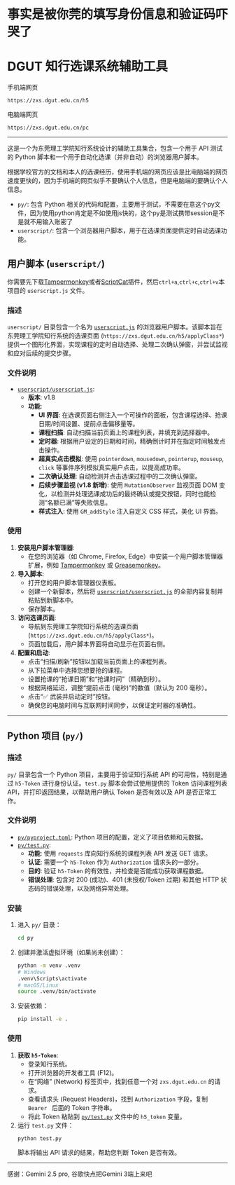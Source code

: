 # **事实是被你莞的填写身份信息和验证码吓哭了**

# DGUT 知行选课系统辅助工具
手机端网页
```mobile
https://zxs.dgut.edu.cn/h5
```
电脑端网页
```pc
https://zxs.dgut.edu.cn/pc
```

---


这是一个为东莞理工学院知行系统设计的辅助工具集合，包含一个用于 API 测试的 Python 脚本和一个用于自动化选课（并非自动）的浏览器用户脚本。

根据学校官方的文档和本人的选课经历，使用手机端的网页应该是比电脑端的网页速度更快的，因为手机端的网页似乎不要确认个人信息，但是电脑端的要确认个人信息。


- `py/`: 包含 Python 相关的代码和配置，主要用于测试，不需要在意这个py文件，因为使用python肯定是不如使用js快的，这个py是测试携带session是不是就不用输入账密了
- `userscript/`: 包含一个浏览器用户脚本，用于在选课页面提供定时自动选课功能。


## 用户脚本 (`userscript/`)

你需要先下载[Tampermonkey](https://tampermonkey.net/)或者[ScriptCat](https://scriptcat.org/zh-CN/)插件，然后`ctrl+a`,`ctrl+c`,`ctrl+v`本项目的 `userscript.js` 文件。

### 描述
`userscript/` 目录包含一个名为 [`userscript.js`](userscript/userscript.js) 的浏览器用户脚本。该脚本旨在东莞理工学院知行系统的选课页面 (`https://zxs.dgut.edu.cn/h5/applyClass*`) 提供一个图形化界面，实现课程的定时自动选择、处理二次确认弹窗，并尝试监视和应对后续的提交步骤。

### 文件说明
- [`userscript/userscript.js`](userscript/userscript.js):
    - **版本**: v1.8
    - **功能**:
        - **UI 界面**: 在选课页面右侧注入一个可操作的面板，包含课程选择、抢课日期/时间设置、提前点击偏移量等。
        - **课程扫描**: 自动扫描当前页面上的课程列表，并填充到选择器中。
        - **定时器**: 根据用户设定的日期和时间，精确倒计时并在指定时间触发点击操作。
        - **超真实点击模拟**: 使用 `pointerdown`, `mousedown`, `pointerup`, `mouseup`, `click` 等事件序列模拟真实用户点击，以提高成功率。
        - **二次确认处理**: 自动检测并点击选课过程中的二次确认弹窗。
        - **后续步骤监视 (v1.8 新增)**: 使用 `MutationObserver` 监视页面 DOM 变化，以检测并处理选课成功后的最终确认或提交按钮，同时也能检测“名额已满”等失败信息。
        - **样式注入**: 使用 `GM_addStyle` 注入自定义 CSS 样式，美化 UI 界面。

### 使用

1.  **安装用户脚本管理器**:
    *   在您的浏览器（如 Chrome, Firefox, Edge）中安装一个用户脚本管理器扩展，例如 [Tampermonkey](https://www.tampermonkey.net/) 或 [Greasemonkey](https://www.greasemonkey.net/)。
2.  **导入脚本**:
    *   打开您的用户脚本管理器仪表板。
    *   创建一个新脚本，然后将 [`userscript/userscript.js`](userscript/userscript.js) 的全部内容复制并粘贴到新脚本中。
    *   保存脚本。
3.  **访问选课页面**:
    *   导航到东莞理工学院知行系统的选课页面 (`https://zxs.dgut.edu.cn/h5/applyClass*`)。
    *   页面加载后，用户脚本界面将自动显示在页面右侧。
4.  **配置和启动**:
    *   点击“扫描/刷新”按钮以加载当前页面上的课程列表。
    *   从下拉菜单中选择您想要抢的课程。
    *   设置抢课的“抢课日期”和“抢课时间”（精确到秒）。
    *   根据网络延迟，调整“提前点击 (毫秒)”的数值（默认为 200 毫秒）。
    *   点击“✅ 武装并启动定时”按钮。
    *   确保您的电脑时间与互联网时间同步，以保证定时器的准确性。


---

## Python 项目 (`py/`)

### 描述
`py/` 目录包含一个 Python 项目，主要用于验证知行系统 API 的可用性，特别是通过 `h5-Token` 进行身份认证。`test.py` 脚本会尝试使用提供的 Token 访问课程列表 API，并打印返回结果，以帮助用户确认 Token 是否有效以及 API 是否正常工作。

### 文件说明
- [`py/pyproject.toml`](py/pyproject.toml): Python 项目的配置，定义了项目依赖和元数据。
- [`py/test.py`](py/test.py):
    - **功能**: 使用 `requests` 库向知行系统的课程列表 API 发送 GET 请求。
    - **认证**: 需要一个 `h5-Token` 作为 `Authorization` 请求头的一部分。
    - **目的**: 验证 `h5-Token` 的有效性，并检查是否能成功获取课程数据。
    - **错误处理**: 包含对 200 (成功)、401 (未授权/Token 过期) 和其他 HTTP 状态码的错误处理，以及网络异常处理。

### 安装

1.  进入 `py/` 目录：
    ```bash
    cd py
    ```
2.  创建并激活虚拟环境（如果尚未创建）：
    ```bash
    python -m venv .venv
    # Windows
    .venv\Scripts\activate
    # macOS/Linux
    source .venv/bin/activate
    ```
3.  安装依赖：
    ```bash
    pip install -e .
    ```

### 使用

1.  **获取 `h5-Token`**:
    *   登录知行系统。
    *   打开浏览器的开发者工具 (F12)。
    *   在“网络” (Network) 标签页中，找到任意一个对 `zxs.dgut.edu.cn` 的请求。
    *   查看请求头 (Request Headers)，找到 `Authorization` 字段，复制 `Bearer ` 后面的 Token 字符串。
    *   将此 Token 粘贴到 [`py/test.py`](py/test.py) 文件中的 `h5_token` 变量。
2.  运行 `test.py` 文件：
    ```bash
    python test.py
    ```
    脚本将输出 API 请求的结果，帮助您判断 Token 是否有效。


---

感谢：Gemini 2.5 pro, 谷歌快点把Gemini 3端上来吧
